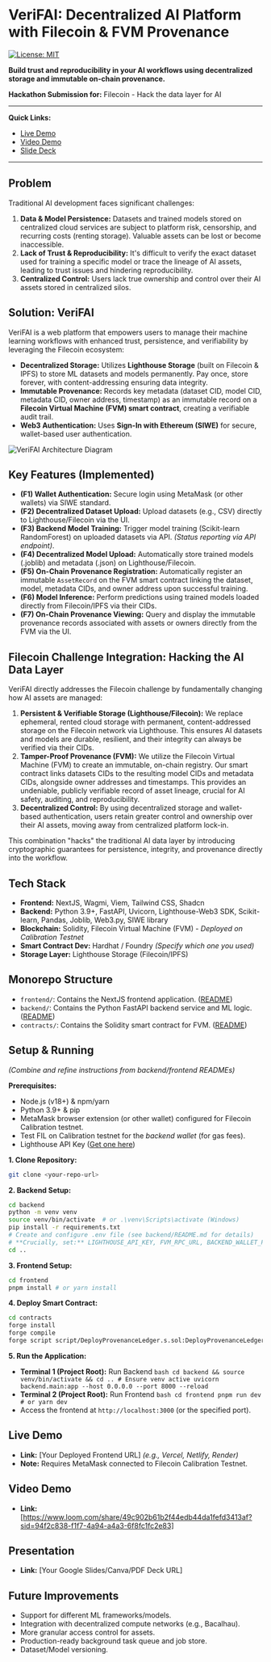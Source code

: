 # VeriFAI: Decentralized AI Platform with Filecoin & FVM Provenance

[![License: MIT](https://img.shields.io/badge/License-MIT-yellow.svg)](https://opensource.org/licenses/MIT) <!-- Optional: Add a license badge -->

**Build trust and reproducibility in your AI workflows using decentralized storage and immutable on-chain provenance.**

**Hackathon Submission for:** Filecoin - Hack the data layer for AI

---

**Quick Links:**
*   [Live Demo](#live-demo) <!-- Update with actual link -->
*   [Video Demo](#video-demo) <!-- Update with actual link -->
*   [Slide Deck](#presentation) <!-- Update with actual link -->

---

## Problem

Traditional AI development faces significant challenges:

1.  **Data & Model Persistence:** Datasets and trained models stored on centralized cloud services are subject to platform risk, censorship, and recurring costs (renting storage). Valuable assets can be lost or become inaccessible.
2.  **Lack of Trust & Reproducibility:** It's difficult to verify the exact dataset used for training a specific model or trace the lineage of AI assets, leading to trust issues and hindering reproducibility.
3.  **Centralized Control:** Users lack true ownership and control over their AI assets stored in centralized silos.

## Solution: VeriFAI

VeriFAI is a web platform that empowers users to manage their machine learning workflows with enhanced trust, persistence, and verifiability by leveraging the Filecoin ecosystem:

*   **Decentralized Storage:** Utilizes **Lighthouse Storage** (built on Filecoin & IPFS) to store ML datasets and models permanently. Pay once, store forever, with content-addressing ensuring data integrity.
*   **Immutable Provenance:** Records key metadata (dataset CID, model CID, metadata CID, owner address, timestamp) as an immutable record on a **Filecoin Virtual Machine (FVM) smart contract**, creating a verifiable audit trail.
*   **Web3 Authentication:** Uses **Sign-In with Ethereum (SIWE)** for secure, wallet-based user authentication.

![VeriFAI Architecture Diagram](architecture.png) <!-- Optional: Add a simple architecture diagram -->

## Key Features (Implemented)

*   **(F1) Wallet Authentication:** Secure login using MetaMask (or other wallets) via SIWE standard.
*   **(F2) Decentralized Dataset Upload:** Upload datasets (e.g., CSV) directly to Lighthouse/Filecoin via the UI.
*   **(F3) Backend Model Training:** Trigger model training (Scikit-learn RandomForest) on uploaded datasets via API. *(Status reporting via API endpoint)*.
*   **(F4) Decentralized Model Upload:** Automatically store trained models (.joblib) and metadata (.json) on Lighthouse/Filecoin.
*   **(F5) On-Chain Provenance Registration:** Automatically register an immutable `AssetRecord` on the FVM smart contract linking the dataset, model, metadata CIDs, and owner address upon successful training.
*   **(F6) Model Inference:** Perform predictions using trained models loaded directly from Filecoin/IPFS via their CIDs.
*   **(F7) On-Chain Provenance Viewing:** Query and display the immutable provenance records associated with assets or owners directly from the FVM via the UI.

## Filecoin Challenge Integration: Hacking the AI Data Layer

VeriFAI directly addresses the Filecoin challenge by fundamentally changing how AI assets are managed:

1.  **Persistent & Verifiable Storage (Lighthouse/Filecoin):** We replace ephemeral, rented cloud storage with permanent, content-addressed storage on the Filecoin network via Lighthouse. This ensures AI datasets and models are durable, resilient, and their integrity can always be verified via their CIDs.
2.  **Tamper-Proof Provenance (FVM):** We utilize the Filecoin Virtual Machine (FVM) to create an immutable, on-chain registry. Our smart contract links datasets CIDs to the resulting model CIDs and metadata CIDs, alongside owner addresses and timestamps. This provides an undeniable, publicly verifiable record of asset lineage, crucial for AI safety, auditing, and reproducibility.
3.  **Decentralized Control:** By using decentralized storage and wallet-based authentication, users retain greater control and ownership over their AI assets, moving away from centralized platform lock-in.

This combination "hacks" the traditional AI data layer by introducing cryptographic guarantees for persistence, integrity, and provenance directly into the workflow.

## Tech Stack

*   **Frontend:** NextJS, Wagmi, Viem, Tailwind CSS, Shadcn
*   **Backend:** Python 3.9+, FastAPI, Uvicorn, Lighthouse-Web3 SDK, Scikit-learn, Pandas, Joblib, Web3.py, SIWE library
*   **Blockchain:** Solidity, Filecoin Virtual Machine (FVM) - *Deployed on Calibration Testnet*
*   **Smart Contract Dev:** Hardhat / Foundry *(Specify which one you used)*
*   **Storage Layer:** Lighthouse Storage (Filecoin/IPFS)

## Monorepo Structure

*   `frontend/`: Contains the NextJS frontend application. ([README](frontend/README.md))
*   `backend/`: Contains the Python FastAPI backend service and ML logic. ([README](backend/README.md))
*   `contracts/`: Contains the Solidity smart contract for FVM. ([README](contracts/README.md))

## Setup & Running

*(Combine and refine instructions from backend/frontend READMEs)*

**Prerequisites:**

*   Node.js (v18+) & npm/yarn
*   Python 3.9+ & pip
*   MetaMask browser extension (or other wallet) configured for Filecoin Calibration testnet.
*   Test FIL on Calibration testnet for the *backend wallet* (for gas fees).
*   Lighthouse API Key ([Get one here](https://files.lighthouse.storage/dashboard))

**1. Clone Repository:**
   ```bash
   git clone <your-repo-url>
   ```

**2. Backend Setup:**
   ```bash
   cd backend
   python -m venv venv
   source venv/bin/activate  # or .\venv\Scripts\activate (Windows)
   pip install -r requirements.txt
   # Create and configure .env file (see backend/README.md for details)
   # **Crucially, set:** LIGHTHOUSE_API_KEY, FVM_RPC_URL, BACKEND_WALLET_PRIVATE_KEY, CONTRACT_ADDRESS, JWT_SECRET_KEY
   cd ..
   ```

**3. Frontend Setup:**
   ```bash
   cd frontend
   pnpm install # or yarn install
   ```

**4. Deploy Smart Contract:**
   ```bash
   cd contracts
   forge install
   forge compile
   forge script script/DeployProvenanceLedger.s.sol:DeployProvenanceLedger --rpc-url https://rpc.ankr.com/filecoin_testnet --broadcast --skip-simulation
   ```

**5. Run the Application:**
   *   **Terminal 1 (Project Root):** Run Backend
      ```bash
      cd backend && source venv/bin/activate && cd .. # Ensure venv active
      uvicorn backend.main:app --host 0.0.0.0 --port 8000 --reload
      ```
   *   **Terminal 2 (Project Root):** Run Frontend
      ```bash
      cd frontend
      pnpm run dev # or yarn dev
      ```
   *   Access the frontend at `http://localhost:3000` (or the specified port).

## Live Demo

*   **Link:** [Your Deployed Frontend URL] *(e.g., Vercel, Netlify, Render)*
*   **Note:** Requires MetaMask connected to Filecoin Calibration Testnet.

## Video Demo

*   **Link:** [https://www.loom.com/share/49c902b61b2f44edb44da1fefd3413af?sid=94f2c838-f1f7-4a94-a4a3-6f8fc1fc2e83]

## Presentation

*   **Link:** [Your Google Slides/Canva/PDF Deck URL]

## Future Improvements

*   Support for different ML frameworks/models.
*   Integration with decentralized compute networks (e.g., Bacalhau).
*   More granular access control for assets.
*   Production-ready background task queue and job store.
*   Dataset/Model versioning.
 
